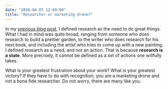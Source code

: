 ```yaml
---
date: "2008-04-07 12:00:00"
title: "Researcher or marketing drone?"
---
```




In my [previous blog post](/lemire/blog/2008/04/05/the-need-to-do-great-things/), I defined research as the need to do great things. What I had in mind was quite broad, ranging from someone who does research to build a prettier garden, to the writer who does research for his next book, and including the artist who tries to come up with a new painting. I defined research as a need, and not an action. That is because __research is a state__. More precisely, it cannot be defined as a set of actions one willfully takes. 

What is your greatest frustration about your work? What is your greatest victory? If they have to do with recognition, you are a marketing drone and not a bona fide researcher. Do not worry, there are many like you. 

